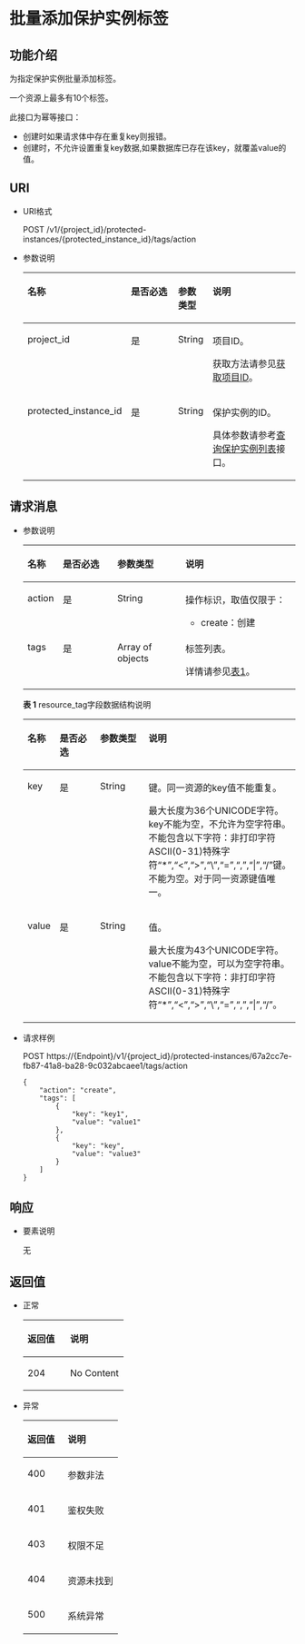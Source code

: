 # 批量添加保护实例标签<a name="sdrs_05_0802"></a>

## 功能介绍<a name="section11743182514464"></a>

为指定保护实例批量添加标签。

一个资源上最多有10个标签。

此接口为幂等接口：

-   创建时如果请求体中存在重复key则报错。
-   创建时，不允许设置重复key数据,如果数据库已存在该key，就覆盖value的值。

## URI<a name="section1775552564615"></a>

-   URI格式

    POST /v1/\{project\_id\}/protected-instances/\{protected\_instance\_id\}/tags/action


-   参数说明

    <a name="table14756192511463"></a>
    <table><thead align="left"><tr id="row189891125114611"><th class="cellrowborder" valign="top" width="19.39%" id="mcps1.1.5.1.1"><p id="p9989625134619"><a name="p9989625134619"></a><a name="p9989625134619"></a>名称</p>
    </th>
    <th class="cellrowborder" valign="top" width="23.47%" id="mcps1.1.5.1.2"><p id="p199892258468"><a name="p199892258468"></a><a name="p199892258468"></a>是否必选</p>
    </th>
    <th class="cellrowborder" valign="top" width="12.24%" id="mcps1.1.5.1.3"><p id="p298916253464"><a name="p298916253464"></a><a name="p298916253464"></a>参数类型</p>
    </th>
    <th class="cellrowborder" valign="top" width="44.9%" id="mcps1.1.5.1.4"><p id="p8989225134620"><a name="p8989225134620"></a><a name="p8989225134620"></a>说明</p>
    </th>
    </tr>
    </thead>
    <tbody><tr id="row998942594616"><td class="cellrowborder" valign="top" width="19.39%" headers="mcps1.1.5.1.1 "><p id="p198982554613"><a name="p198982554613"></a><a name="p198982554613"></a>project_id</p>
    </td>
    <td class="cellrowborder" valign="top" width="23.47%" headers="mcps1.1.5.1.2 "><p id="p1298915253466"><a name="p1298915253466"></a><a name="p1298915253466"></a>是</p>
    </td>
    <td class="cellrowborder" valign="top" width="12.24%" headers="mcps1.1.5.1.3 "><p id="p898962594617"><a name="p898962594617"></a><a name="p898962594617"></a>String</p>
    </td>
    <td class="cellrowborder" valign="top" width="44.9%" headers="mcps1.1.5.1.4 "><p id="p398915254462"><a name="p398915254462"></a><a name="p398915254462"></a>项目ID。</p>
    <p id="p1011411112497"><a name="p1011411112497"></a><a name="p1011411112497"></a>获取方法请参见<a href="获取项目ID.md">获取项目ID</a>。</p>
    </td>
    </tr>
    <tr id="row13989162512469"><td class="cellrowborder" valign="top" width="19.39%" headers="mcps1.1.5.1.1 "><p id="p89891925134615"><a name="p89891925134615"></a><a name="p89891925134615"></a>protected_instance_id</p>
    </td>
    <td class="cellrowborder" valign="top" width="23.47%" headers="mcps1.1.5.1.2 "><p id="p20989152518462"><a name="p20989152518462"></a><a name="p20989152518462"></a>是</p>
    </td>
    <td class="cellrowborder" valign="top" width="12.24%" headers="mcps1.1.5.1.3 "><p id="p10989102518465"><a name="p10989102518465"></a><a name="p10989102518465"></a>String</p>
    </td>
    <td class="cellrowborder" valign="top" width="44.9%" headers="mcps1.1.5.1.4 "><p id="p1798962564612"><a name="p1798962564612"></a><a name="p1798962564612"></a>保护实例的ID。</p>
    <p id="p167524401505"><a name="p167524401505"></a><a name="p167524401505"></a>具体参数请参考<a href="查询保护实例列表.md">查询保护实例列表</a>接口。</p>
    </td>
    </tr>
    </tbody>
    </table>


## 请求消息<a name="section1877562518469"></a>

-   参数说明

    <a name="table0779825104611"></a>
    <table><thead align="left"><tr id="row798917257464"><th class="cellrowborder" valign="top" width="12.120000000000001%" id="mcps1.1.5.1.1"><p id="p10989112574616"><a name="p10989112574616"></a><a name="p10989112574616"></a>名称</p>
    </th>
    <th class="cellrowborder" valign="top" width="20.22%" id="mcps1.1.5.1.2"><p id="p13989102564611"><a name="p13989102564611"></a><a name="p13989102564611"></a>是否必选</p>
    </th>
    <th class="cellrowborder" valign="top" width="25.230000000000004%" id="mcps1.1.5.1.3"><p id="p2989162513468"><a name="p2989162513468"></a><a name="p2989162513468"></a>参数类型</p>
    </th>
    <th class="cellrowborder" valign="top" width="42.43%" id="mcps1.1.5.1.4"><p id="p2098952584613"><a name="p2098952584613"></a><a name="p2098952584613"></a>说明</p>
    </th>
    </tr>
    </thead>
    <tbody><tr id="row9989725114615"><td class="cellrowborder" valign="top" width="12.120000000000001%" headers="mcps1.1.5.1.1 "><p id="p698952514619"><a name="p698952514619"></a><a name="p698952514619"></a>action</p>
    </td>
    <td class="cellrowborder" valign="top" width="20.22%" headers="mcps1.1.5.1.2 "><p id="p14989152514460"><a name="p14989152514460"></a><a name="p14989152514460"></a>是</p>
    </td>
    <td class="cellrowborder" valign="top" width="25.230000000000004%" headers="mcps1.1.5.1.3 "><p id="p1598982514461"><a name="p1598982514461"></a><a name="p1598982514461"></a>String</p>
    </td>
    <td class="cellrowborder" valign="top" width="42.43%" headers="mcps1.1.5.1.4 "><p id="p134981385164"><a name="p134981385164"></a><a name="p134981385164"></a>操作标识，取值仅限于：</p>
    <a name="ul1313055620166"></a><a name="ul1313055620166"></a><ul id="ul1313055620166"><li>create：创建</li></ul>
    </td>
    </tr>
    <tr id="row1255715497467"><td class="cellrowborder" valign="top" width="12.120000000000001%" headers="mcps1.1.5.1.1 "><p id="p2098952554610"><a name="p2098952554610"></a><a name="p2098952554610"></a>tags</p>
    </td>
    <td class="cellrowborder" valign="top" width="20.22%" headers="mcps1.1.5.1.2 "><p id="p15989325194612"><a name="p15989325194612"></a><a name="p15989325194612"></a>是</p>
    </td>
    <td class="cellrowborder" valign="top" width="25.230000000000004%" headers="mcps1.1.5.1.3 "><p id="p18989825144619"><a name="p18989825144619"></a><a name="p18989825144619"></a>Array of objects</p>
    </td>
    <td class="cellrowborder" valign="top" width="42.43%" headers="mcps1.1.5.1.4 "><p id="p199891025184612"><a name="p199891025184612"></a><a name="p199891025184612"></a>标签列表。</p>
    <p id="p5238016101319"><a name="p5238016101319"></a><a name="p5238016101319"></a>详情请参见<a href="#table6785202564616">表1</a>。</p>
    </td>
    </tr>
    </tbody>
    </table>

    **表 1**  resource\_tag字段数据结构说明

    <a name="table6785202564616"></a>
    <table><thead align="left"><tr id="row8989112518468"><th class="cellrowborder" valign="top" width="11.221122112211221%" id="mcps1.2.5.1.1"><p id="p3989152544617"><a name="p3989152544617"></a><a name="p3989152544617"></a>名称</p>
    </th>
    <th class="cellrowborder" valign="top" width="18.461846184618462%" id="mcps1.2.5.1.2"><p id="p69891253464"><a name="p69891253464"></a><a name="p69891253464"></a>是否必选</p>
    </th>
    <th class="cellrowborder" valign="top" width="20.152015201520154%" id="mcps1.2.5.1.3"><p id="p1298910251462"><a name="p1298910251462"></a><a name="p1298910251462"></a>参数类型</p>
    </th>
    <th class="cellrowborder" valign="top" width="50.16501650165017%" id="mcps1.2.5.1.4"><p id="p1798918259466"><a name="p1798918259466"></a><a name="p1798918259466"></a>说明</p>
    </th>
    </tr>
    </thead>
    <tbody><tr id="row1998918251468"><td class="cellrowborder" valign="top" width="11.221122112211221%" headers="mcps1.2.5.1.1 "><p id="p16989225134616"><a name="p16989225134616"></a><a name="p16989225134616"></a>key</p>
    </td>
    <td class="cellrowborder" valign="top" width="18.461846184618462%" headers="mcps1.2.5.1.2 "><p id="p16989122518462"><a name="p16989122518462"></a><a name="p16989122518462"></a>是</p>
    </td>
    <td class="cellrowborder" valign="top" width="20.152015201520154%" headers="mcps1.2.5.1.3 "><p id="p0989102514466"><a name="p0989102514466"></a><a name="p0989102514466"></a>String</p>
    </td>
    <td class="cellrowborder" valign="top" width="50.16501650165017%" headers="mcps1.2.5.1.4 "><p id="p20255101518620"><a name="p20255101518620"></a><a name="p20255101518620"></a>键。同一资源的key值不能重复。</p>
    <p id="p352631718616"><a name="p352631718616"></a><a name="p352631718616"></a>最大长度为36个UNICODE字符。key不能为空，不允许为空字符串。不能包含以下字符：非打印字符ASCII(0-31)特殊字符“*”,“&lt;”,“&gt;”,“\”,“=”,“,”,“|”,“/”键。不能为空。对于同一资源键值唯一。</p>
    </td>
    </tr>
    <tr id="row1399152510466"><td class="cellrowborder" valign="top" width="11.221122112211221%" headers="mcps1.2.5.1.1 "><p id="p17991725204610"><a name="p17991725204610"></a><a name="p17991725204610"></a>value</p>
    </td>
    <td class="cellrowborder" valign="top" width="18.461846184618462%" headers="mcps1.2.5.1.2 "><p id="p199162504610"><a name="p199162504610"></a><a name="p199162504610"></a>是</p>
    </td>
    <td class="cellrowborder" valign="top" width="20.152015201520154%" headers="mcps1.2.5.1.3 "><p id="p899142564618"><a name="p899142564618"></a><a name="p899142564618"></a>String</p>
    </td>
    <td class="cellrowborder" valign="top" width="50.16501650165017%" headers="mcps1.2.5.1.4 "><p id="p14973122115616"><a name="p14973122115616"></a><a name="p14973122115616"></a>值。</p>
    <p id="p131801919767"><a name="p131801919767"></a><a name="p131801919767"></a>最大长度为43个UNICODE字符。value不能为空，可以为空字符串。不能包含以下字符：非打印字符ASCII(0-31)特殊字符“*”,“&lt;”,“&gt;”,“\”,“=”,“,”,“|”,“/”。</p>
    </td>
    </tr>
    </tbody>
    </table>


-   请求样例

    POST https://\{Endpoint\}/v1/\{project\_id\}/protected-instances/67a2cc7e-fb87-41a8-ba28-9c032abcaee1/tags/action

    ```
    {
        "action": "create",
        "tags": [
            {
                "key": "key1",
                "value": "value1"
            },
            {
                "key": "key",
                "value": "value3"
            }
        ]
    }
    ```


## 响应<a name="section58051725144613"></a>

-   要素说明

    无


## 返回值<a name="section4805102564610"></a>

-   正常

    <a name="table1380817254462"></a>
    <table><thead align="left"><tr id="row10991425114619"><th class="cellrowborder" valign="top" width="42.42%" id="mcps1.1.3.1.1"><p id="p1199113253468"><a name="p1199113253468"></a><a name="p1199113253468"></a>返回值</p>
    </th>
    <th class="cellrowborder" valign="top" width="57.58%" id="mcps1.1.3.1.2"><p id="p39911625134616"><a name="p39911625134616"></a><a name="p39911625134616"></a>说明</p>
    </th>
    </tr>
    </thead>
    <tbody><tr id="row1099111252461"><td class="cellrowborder" valign="top" width="42.42%" headers="mcps1.1.3.1.1 "><p id="p12991162510464"><a name="p12991162510464"></a><a name="p12991162510464"></a>204</p>
    </td>
    <td class="cellrowborder" valign="top" width="57.58%" headers="mcps1.1.3.1.2 "><p id="p1299152510469"><a name="p1299152510469"></a><a name="p1299152510469"></a>No Content</p>
    </td>
    </tr>
    </tbody>
    </table>


-   异常

    <a name="table19809152512466"></a>
    <table><thead align="left"><tr id="row99913253465"><th class="cellrowborder" valign="top" width="42.42%" id="mcps1.1.3.1.1"><p id="p1699162564617"><a name="p1699162564617"></a><a name="p1699162564617"></a>返回值</p>
    </th>
    <th class="cellrowborder" valign="top" width="57.58%" id="mcps1.1.3.1.2"><p id="p09911125194610"><a name="p09911125194610"></a><a name="p09911125194610"></a>说明</p>
    </th>
    </tr>
    </thead>
    <tbody><tr id="row18991925164617"><td class="cellrowborder" valign="top" width="42.42%" headers="mcps1.1.3.1.1 "><p id="p7991225144614"><a name="p7991225144614"></a><a name="p7991225144614"></a>400</p>
    </td>
    <td class="cellrowborder" valign="top" width="57.58%" headers="mcps1.1.3.1.2 "><p id="p199192514463"><a name="p199192514463"></a><a name="p199192514463"></a>参数非法</p>
    </td>
    </tr>
    <tr id="row1799162534618"><td class="cellrowborder" valign="top" width="42.42%" headers="mcps1.1.3.1.1 "><p id="p9991725124620"><a name="p9991725124620"></a><a name="p9991725124620"></a>401</p>
    </td>
    <td class="cellrowborder" valign="top" width="57.58%" headers="mcps1.1.3.1.2 "><p id="p119911825194616"><a name="p119911825194616"></a><a name="p119911825194616"></a>鉴权失败</p>
    </td>
    </tr>
    <tr id="row10991132515466"><td class="cellrowborder" valign="top" width="42.42%" headers="mcps1.1.3.1.1 "><p id="p9991122514466"><a name="p9991122514466"></a><a name="p9991122514466"></a>403</p>
    </td>
    <td class="cellrowborder" valign="top" width="57.58%" headers="mcps1.1.3.1.2 "><p id="p20991152574610"><a name="p20991152574610"></a><a name="p20991152574610"></a>权限不足</p>
    </td>
    </tr>
    <tr id="row19911251467"><td class="cellrowborder" valign="top" width="42.42%" headers="mcps1.1.3.1.1 "><p id="p79918251467"><a name="p79918251467"></a><a name="p79918251467"></a>404</p>
    </td>
    <td class="cellrowborder" valign="top" width="57.58%" headers="mcps1.1.3.1.2 "><p id="p6991172504612"><a name="p6991172504612"></a><a name="p6991172504612"></a>资源未找到</p>
    </td>
    </tr>
    <tr id="row199142515468"><td class="cellrowborder" valign="top" width="42.42%" headers="mcps1.1.3.1.1 "><p id="p49911425194615"><a name="p49911425194615"></a><a name="p49911425194615"></a>500</p>
    </td>
    <td class="cellrowborder" valign="top" width="57.58%" headers="mcps1.1.3.1.2 "><p id="p1299192504619"><a name="p1299192504619"></a><a name="p1299192504619"></a>系统异常</p>
    </td>
    </tr>
    </tbody>
    </table>


